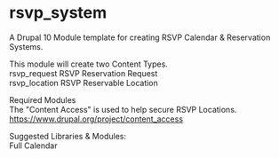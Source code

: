 # rsvp_system  
A Drupal 10 Module template for creating RSVP Calendar & Reservation Systems.  
  
This module will create two Content Types.  
rsvp_request RSVP Reservation Request  
rsvp_location RSVP Reservable Location  
  
Required Modules  
The "Content Access" is used to help secure RSVP Locations.  
https://www.drupal.org/project/content_access  
  
Suggested Libraries & Modules:  
Full Calendar
